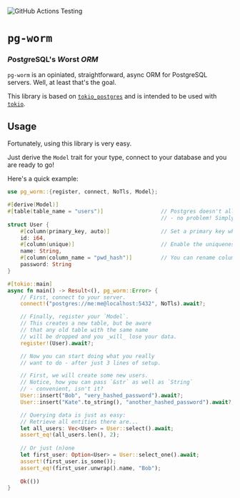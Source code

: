![GitHub Actions Testing](https://github.com/Einliterflasche/pg-worm/actions/workflows/rust.yml/badge.svg)

# `pg-worm`
### *P*ost*g*reSQL's *W*orst *ORM*

`pg-worm` is an opiniated, straightforward, async ORM for PostgreSQL servers.
Well, at least that's the goal. 

This library is based on [`tokio_postgres`](https://docs.rs/tokio-postgres/0.7.8/tokio_postgres/index.html) 
and is intended to be used with [`tokio`](https://tokio.rs/).

## Usage

Fortunately, using this library is very easy.

Just derive the `Model` trait for your type, connect to your database 
and you are ready to go!

Here's a quick example: 

```rust
use pg_worm::{register, connect, NoTls, Model};

#[derive(Model)]
#[table(table_name = "users")]                  // Postgres doesn't allow tables named `user`
                                                // - no problem! Simply rename the table.
struct User {
    #[column(primary_key, auto)]                // Set a primary key which automatically increments    
    id: i64,
    #[column(unique)]                           // Enable the uniqueness constraint
    name: String,
    #[column(column_name = "pwd_hash")]         // You can rename columns too
    password: String
} 

#[tokio::main]
async fn main() -> Result<(), pg_worm::Error> {
    // First, connect to your server.
    connect!("postgres://me:me@localhost:5432", NoTls).await?;

    // Finally, register your `Model`.
    // This creates a new table, but be aware
    // that any old table with the same name 
    // will be dropped and you _will_ lose your data.
    register!(User).await?;

    // Now you can start doing what you really
    // want to do - after just 3 lines of setup.

    // First, we will create some new users.
    // Notice, how you can pass `&str` as well as `String` 
    // - convenient, isn't it?
    User::insert("Bob", "very_hashed_password").await?;
    User::insert("Kate".to_string(), "another_hashed_password").await?;

    // Querying data is just as easy:
    // Retrieve all entities there are...
    let all_users: Vec<User> = User::select().await;     
    assert_eq!(all_users.len(), 2);
    
    // Or just (n)one
    let first_user: Option<User> = User::select_one().await;
    assert!(first_user.is_some());
    assert_eq!(first_user.unwrap().name, "Bob");
    
    Ok(())
}
```
